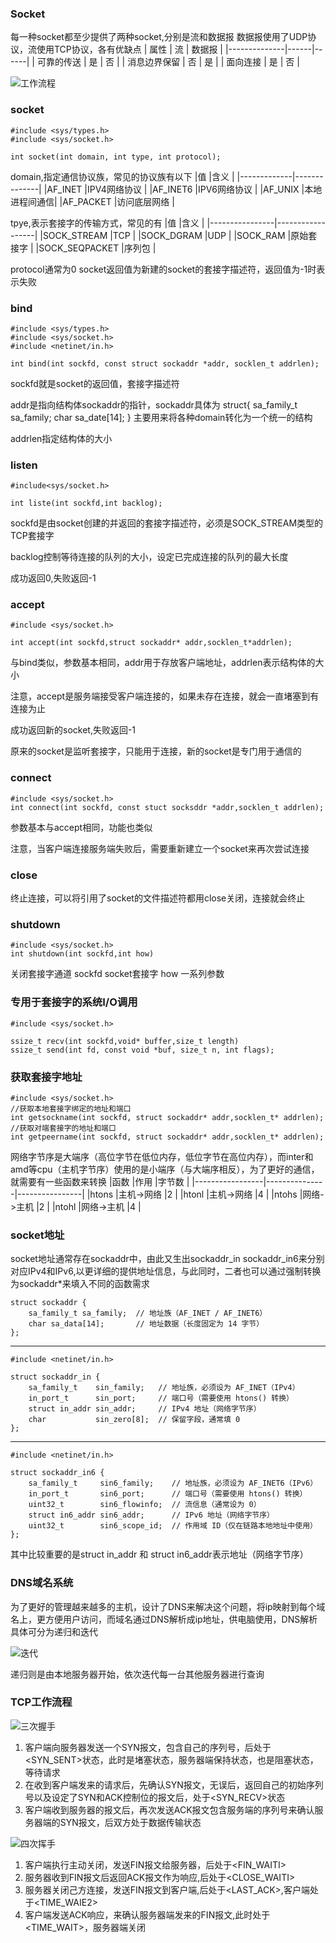### Socket
每一种socket都至少提供了两种socket,分别是流和数据报
数据报使用了UDP协议，流使用TCP协议，各有优缺点
| 属性           | 流     | 数据报 |
|--------------|------|------|
| 可靠的传送   | 是   | 否   |
| 消息边界保留 | 否   | 是   |
| 面向连接     | 是   | 否   |

![工作流程](./1.png)

### socket
    #include <sys/types.h>
    #include <sys/socket.h>

    int socket(int domain, int type, int protocol);
domain,指定通信协议族，常见的协议族有以下
|值           |含义          |
|-------------|--------------|
|AF_INET      |IPV4网络协议  |
|AF_INET6     |IPV6网络协议  |
|AF_UNIX      |本地进程间通信|
|AF_PACKET    |访问底层网络  |

tpye,表示套接字的传输方式，常见的有
|值              |含义              |
|----------------|------------------|
|SOCK_STREAM     |TCP               |
|SOCK_DGRAM      |UDP               |
|SOCK_RAM        |原始套接字        |
|SOCK_SEQPACKET  |序列包            |

protocol通常为0
socket返回值为新建的socket的套接字描述符，返回值为-1时表示失败
### bind
    #include <sys/types.h>
    #include <sys/socket.h>
    #include <netinet/in.h>

    int bind(int sockfd, const struct sockaddr *addr, socklen_t addrlen);
sockfd就是socket的返回值，套接字描述符

addr是指向结构体sockaddr的指针，sockaddr具体为
    struct{
        sa_family_t sa_family;
        char sa_date[14];
    }
主要用来将各种domain转化为一个统一的结构

addrlen指定结构体的大小

### listen
    #include<sys/socket.h>

    int liste(int sockfd,int backlog);
sockfd是由socket创建的并返回的套接字描述符，必须是SOCK_STREAM类型的TCP套接字

backlog控制等待连接的队列的大小，设定已完成连接的队列的最大长度

成功返回0,失败返回-1

### accept
    #include <sys/socket.h>

    int accept(int sockfd,struct sockaddr* addr,socklen_t*addrlen);
与bind类似，参数基本相同，addr用于存放客户端地址，addrlen表示结构体的大小

注意，accept是服务端接受客户端连接的，如果未存在连接，就会一直堵塞到有连接为止

成功返回新的socket,失败返回-1

原来的socket是监听套接字，只能用于连接，新的socket是专门用于通信的

### connect
    #include <sys/socket.h>
    int connect(int sockfd, const stuct socksddr *addr,socklen_t addrlen);
参数基本与accept相同，功能也类似

注意，当客户端连接服务端失败后，需要重新建立一个socket来再次尝试连接

### close
终止连接，可以将引用了socket的文件描述符都用close关闭，连接就会终止

### shutdown
    #include <sys/socket.h>
    int shutdown(int sockfd,int how)
关闭套接字通道
sockfd socket套接字
how 一系列参数

### 专用于套接字的系统I/O调用
    #include <sys/socket.h>

    ssize_t recv(int sockfd,void* buffer,size_t length)
    ssize_t send(int fd, const void *buf, size_t n, int flags);

### 获取套接字地址
    #include <sys/socket.h>
    //获取本地套接字绑定的地址和端口
    int getsockname(int sockfd, struct sockaddr* addr,socklen_t* addrlen);
    //获取对端套接字的地址和端口
    int getpeername(int sockfd, struct sockaddr* addr,socklen_t* addrlen);

网络字节序是大端序（高位字节在低位内存，低位字节在高位内存），而inter和amd等cpu（主机字节序）使用的是小端序（与大端序相反），为了更好的通信，就需要有一些函数来转换
|函数             |作用           |字节数          |
|-----------------|---------------|----------------|
|htons            |主机->网络     |2               |
|htonl            |主机->网络     |4               |
|ntohs            |网络->主机     |2               |
|ntohl            |网络->主机     |4               |

### socket地址
socket地址通常存在sockaddr中，由此又生出sockaddr_in sockaddr_in6来分别对应IPv4和IPv6,以更详细的提供地址信息，与此同时，二者也可以通过强制转换为sockaddr*来填入不同的函数需求

    struct sockaddr {
        sa_family_t sa_family;  // 地址族（AF_INET / AF_INET6）
        char sa_data[14];       // 地址数据（长度固定为 14 字节）
    };
***
    #include <netinet/in.h>

    struct sockaddr_in {
        sa_family_t    sin_family;   // 地址族，必须设为 AF_INET（IPv4）
        in_port_t      sin_port;     // 端口号（需要使用 htons() 转换）
        struct in_addr sin_addr;     // IPv4 地址（网络字节序）
        char           sin_zero[8];  // 保留字段，通常填 0
    };
***
    #include <netinet/in.h>

    struct sockaddr_in6 {
        sa_family_t     sin6_family;    // 地址族，必须设为 AF_INET6（IPv6）
        in_port_t       sin6_port;      // 端口号（需要使用 htons() 转换）
        uint32_t        sin6_flowinfo;  // 流信息（通常设为 0）
        struct in6_addr sin6_addr;      // IPv6 地址（网络字节序）
        uint32_t        sin6_scope_id;  // 作用域 ID（仅在链路本地地址中使用）
    };
其中比较重要的是struct in_addr 和 struct in6_addr表示地址（网络字节序）

### DNS域名系统
为了更好的管理越来越多的主机，设计了DNS来解决这个问题，将ip映射到每个域名上，更方便用户访问，而域名通过DNS解析成ip地址，供电脑使用，DNS解析具体可分为递归和迭代

![迭代](2.png)

递归则是由本地服务器开始，依次迭代每一台其他服务器进行查询

### TCP工作流程


![三次握手](4.png)


1. 客户端向服务器发送一个SYN报文，包含自己的序列号，后处于<SYN_SENT>状态，此时是堵塞状态，服务器端保持<LISTEN>状态，也是阻塞状态，等待请求
2. 在收到客户端发来的请求后，先确认SYN报文，无误后，返回自己的初始序列号以及设定了SYN和ACK控制位的报文后，处于<SYN_RECV>状态
3. 客户端收到服务器的报文后，再次发送ACK报文包含服务端的序列号来确认服务器端的SYN报文，后双方处于数据传输状态<ESTABLISHED>



![四次挥手](5.png)
1. 客户端执行主动关闭，发送FIN报文给服务器，后处于<FIN_WAITI>
2. 服务器收到FIN报文后返回ACK报文作为响应,后处于<CLOSE_WAITI>
3. 服务器关闭己方连接，发送FIN报文到客户端,后处于<LAST_ACK>,客户端处于<TIME_WAIE2>
4. 客户端发送ACK响应，来确认服务器端发来的FIN报文,此时处于<TIME_WAIT>，服务器端关闭
